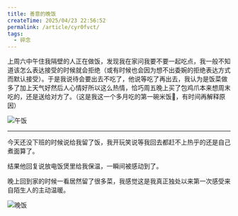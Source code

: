 ```yaml
---
title: 善意的晚饭
createTime: 2025/04/23 22:56:52
permalink: /article/cyr0fvct/
tags:
  - 碎念
---
```


上周六中午住我隔壁的人正在做饭，发现我在家问我要不要一起吃点，我一般不知道该怎么表达接受的时候就会拒绝（或有时候也会因为想不出委婉的拒绝表达方式而默认接受）。于是我说待会要出去不吃了，他说等吃了再出去，我认为是饭菜做多了加上天气好然后人心情好所以这么热情，恰巧周五晚上买了包鸡爪本来想周末吃的，还是送给对方了。（这是我这一个多月吃的第一碗米饭🍚，有时间再解释原因）

<Image src="/images/life/2025-04-23/2025-04-23-01.jpg" title="午饭" />

---

今天还没下班的时候说给我留了饭，我开玩笑说等我回去都赶不上热乎的还是自己煮面算了。  

结果他回复说放电饭煲里给我保温，一瞬间被感动到了。

晚上回到家的时候一看居然留了很多菜，我感觉这是我真正独处以来第一次感受来自陌生人的主动温暖。

<Image src="/images/life/2025-04-23/2025-04-23-02.jpg" title="晚饭" />